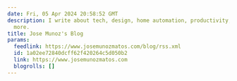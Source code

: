 ```yaml
---
date: Fri, 05 Apr 2024 20:58:52 GMT
description: I write about tech, design, home automation, productivity, Lego, and
  more.
title: Jose Munoz's Blog
params:
  feedlink: https://www.josemunozmatos.com/blog/rss.xml
  id: 1a02ee72840dcff62f420264c5d050b2
  link: https://www.josemunozmatos.com
  blogrolls: []
---
```

